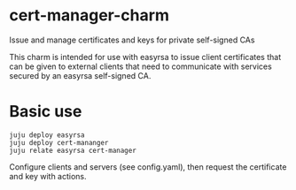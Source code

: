 # cert-manager-charm

Issue and manage certificates and keys for private self-signed CAs

This charm is intended for use with easyrsa to issue client certificates
that can be given to external clients that need to communicate with services
secured by an easyrsa self-signed CA.

# Basic use

    juju deploy easyrsa
    juju deploy cert-mananger
    juju relate easyrsa cert-manager

Configure clients and servers (see config.yaml), then request the certificate and key with actions.
